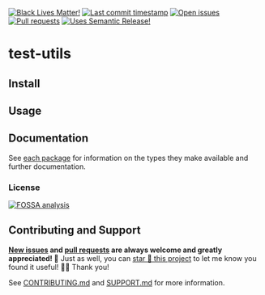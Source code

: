 <!-- prettier-ignore-start -->

<!-- badges-start -->

[![Black Lives Matter!][badge-blm]][link-blm]
[![Last commit timestamp][badge-last-commit]][link-repo]
[![Open issues][badge-issues]][link-issues]
[![Pull requests][badge-pulls]][link-pulls]
[![Uses Semantic Release!][badge-semantic-release]][link-semantic-release]

<!-- badges-end -->

<!-- prettier-ignore-end -->

# test-utils

<!-- TODO -->

## Install

<!-- TODO -->

## Usage

<!-- TODO -->

## Documentation

See [each package][1] for information on the types they make available and
further documentation.

### License

[![FOSSA analysis][badge-fossa]][link-fossa]

## Contributing and Support

**[New issues][choose-new-issue] and [pull requests][pr-compare] are always
welcome and greatly appreciated! 🤩** Just as well, you can [star 🌟 this
project][link-repo] to let me know you found it useful! ✊🏿 Thank you!

See [CONTRIBUTING.md][contributing] and [SUPPORT.md][support] for more
information.

[badge-blm]: https://xunn.at/badge-blm 'Join the movement!'
[link-blm]: https://xunn.at/donate-blm
[link-repo]: https://github.com/xunnamius/test-utils
[badge-last-commit]:
  https://img.shields.io/github/last-commit/xunnamius/test-utils
  'Latest commit timestamp'
[badge-issues]:
  https://img.shields.io/github/issues/Xunnamius/test-utils
  'Open issues'
[link-issues]: https://github.com/Xunnamius/test-utils/issues?q=
[badge-pulls]:
  https://img.shields.io/github/issues-pr/xunnamius/test-utils
  'Open pull requests'
[link-pulls]: https://github.com/xunnamius/test-utils/pulls
[badge-fossa]:
  https://app.fossa.com/api/projects/custom%2B27276%2Fgit%40github.com%3AXunnamius%2Ftest-utils.git.svg?type=large
  "Analysis of this package's license obligations"
[link-fossa]:
  https://app.fossa.com/projects/custom+27276%2Fgit@github.com:Xunnamius%2Ftest-utils.git
[badge-semantic-release]:
  https://img.shields.io/badge/%20%20%F0%9F%93%A6%F0%9F%9A%80-semantic--release-e10079.svg
  'This repo practices continuous integration and deployment!'
[link-semantic-release]: https://github.com/semantic-release/semantic-release
[choose-new-issue]: https://github.com/xunnamius/test-utils/issues/new/choose
[pr-compare]: https://github.com/xunnamius/test-utils/compare
[contributing]: CONTRIBUTING.md
[support]: .github/SUPPORT.md
[1]: /packages
